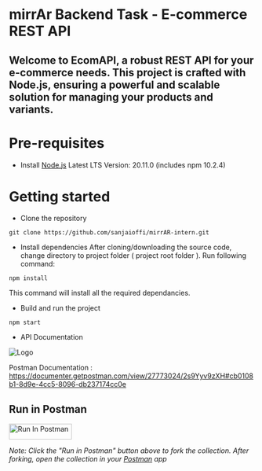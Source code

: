 
# mirrAr Backend Task - E-commerce REST API

Welcome to EcomAPI, a robust REST API for your e-commerce needs. This project is crafted with Node.js, ensuring a powerful and scalable solution for managing your products and variants.
---

# Pre-requisites
- Install [Node.js](https://nodejs.org/en/download) Latest LTS Version: 20.11.0 (includes npm 10.2.4)


# Getting started
- Clone the repository
```
git clone https://github.com/sanjaioffi/mirrAR-intern.git
```
- Install dependencies
After cloning/downloading the source code, change directory to project folder ( project root folder ).
Run following command:
```
npm install
```

This command will install all the required dependancies.

- Build and run the project
```
npm start
```

- API Documentation
  
![Logo](https://cdn.cookielaw.org/logos/70564414-548a-4286-8ad7-04d95b172a08/e26443c0-68d1-47c8-b8fc-9bc765da2e95/3a159462-db70-43cf-a27d-f602a6baed44/pm-logo-horiz.png)

  Postman Documentation : https://documenter.getpostman.com/view/27773024/2s9Yyv9zXH#cb0108b1-8d9e-4cc5-8096-db237174cc0e
  ## Run in Postman

[<img src="https://run.pstmn.io/button.svg" alt="Run In Postman" style="width: 128px; height: 32px;">](https://god.gw.postman.com/run-collection/27773024-bd1fd0f1-a2bb-4651-9f74-a6606befb563?action=collection%2Ffork&source=rip_markdown&collection-url=entityId%3D27773024-bd1fd0f1-a2bb-4651-9f74-a6606befb563%26entityType%3Dcollection%26workspaceId%3D11c69bfb-4c5f-4b51-a347-2091cc1cee94)

*Note: Click the "Run in Postman" button above to fork the collection. After forking, open the collection in your [Postman](https://www.postman.com/downloads/) app*
